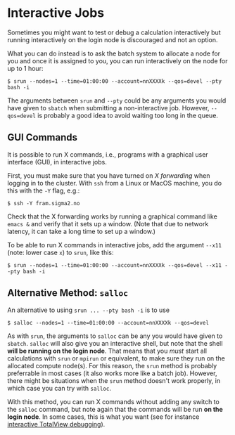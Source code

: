 # Interactive Jobs

Sometimes you might want to test or debug a calculation interactively but
running interactively on the login node is discouraged and not an option.

What you can do instead is to ask the batch system to allocate a node for you
and once it is assigned to you, you can run interactively on the node for up to 1 hour:

    $ srun --nodes=1 --time=01:00:00 --account=nnXXXXk --qos=devel --pty bash -i

The arguments between `srun` and `--pty` could
be any arguments you would have given to `sbatch` when submitting a
non-interactive job. However, `--qos=devel` is probably a good idea to avoid
waiting too long in the queue.

## GUI Commands

It is possible to run X commands, i.e., programs with a graphical user
interface (GUI), in interactive jobs.

First, you must make sure that you have turned on *X forwarding* when logging
in to the cluster.  With `ssh` from a Linux or MacOS machine, you do this with
the `-Y` flag, e.g.:

    $ ssh -Y fram.sigma2.no

Check that the X forwarding works by running a graphical command like `emacs &`
and verify that it sets up a window.  (Note that due to network latency, it
can take a long time to set up a window.)

To be able to run X commands in interactive jobs, add the argument `--x11`
(note: lower case `x`) to `srun`, like this:

    $ srun --nodes=1 --time=01:00:00 --account=nnXXXXk --qos=devel --x11 --pty bash -i

## Alternative Method: `salloc`

An alternative to using `srun ... --pty bash -i` is to use

    $ salloc --nodes=1 --time=01:00:00 --account=nnXXXXk --qos=devel

As with `srun`, the arguments to `salloc` can be any you would have
given to `sbatch`.  `salloc` will also give you an interactive shell, but note
that the shell **will be running on the login node**.  That means that you
*must* start all calculations with `srun` or `mpirun` or equivalent, to make
sure they run on the allocated compute node(s).  For this reason, the `srun`
method is probably preferrable in most cases (it also works more like a batch
job).  However, there might be situations when the `srun` method doesn't work
properly, in which case you can try with `salloc`.

With this method, you can run X commands without adding any switch to the
`salloc` command, but note again that the commands will be run **on the login
node**.  In some cases, this is what you want (see for instance
[interactive TotalView debugging](../development/debugging.md#debugging-interactive)).
